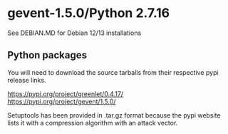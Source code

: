# gevent-1.5.0/Python 2.7.16

See DEBIAN.MD for Debian 12/13 installations

## Python packages

You will need to download the source tarballs from their respective pypi release links.

https://pypi.org/project/greenlet/0.4.17/
https://pypi.org/project/gevent/1.5.0/

Setuptools has been provided in .tar.gz format because the pypi website lists it with a compression algorithm with an attack vector.